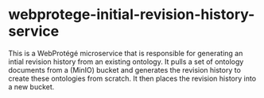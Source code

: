 # webprotege-initial-revision-history-service

This is a WebProtégé microservice that is responsible for generating an intial revision history from an existing ontology.  It pulls a set of ontology documents from a (MinIO) bucket and generates the revision history to create these ontologies from scratch.  It then places the revision history into a new bucket.
